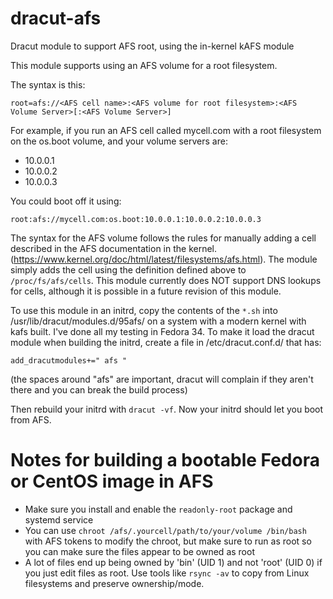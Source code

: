 # dracut-afs
Dracut module to support AFS root, using the in-kernel kAFS module

This module supports using an AFS volume for a root filesystem.

The syntax is this:

    root=afs://<AFS cell name>:<AFS volume for root filesystem>:<AFS Volume Server>[:<AFS Volume Server>]

For example, if you run an AFS cell called mycell.com with a root filesystem on the os.boot volume, and your volume servers are:
* 10.0.0.1
* 10.0.0.2
* 10.0.0.3

You could boot off it using:

    root:afs://mycell.com:os.boot:10.0.0.1:10.0.0.2:10.0.0.3
    
The syntax for the AFS volume follows the rules for manually adding a cell described in the AFS documentation in the kernel. (https://www.kernel.org/doc/html/latest/filesystems/afs.html).  The module simply adds the cell using the definition defined above to `/proc/fs/afs/cells`.  This module currently does NOT support DNS lookups for cells, although it is possible in a future revision of this module.

To use this module in an initrd, copy the contents of the `*.sh` into /usr/lib/dracut/modules.d/95afs/ on a system with a modern kernel with kafs built.  I've done all my testing in Fedora 34.  To make it load the dracut module when building the initrd, create a file in /etc/dracut.conf.d/ that has:

    add_dracutmodules+=" afs "

(the spaces around "afs" are important, dracut will complain if they aren't there and you can break the build process)

Then rebuild your initrd with `dracut -vf`.  Now your initrd should let you boot from AFS.

# Notes for building a bootable Fedora or CentOS image in AFS
* Make sure you install and enable the `readonly-root` package and systemd service
* You can use `chroot /afs/.yourcell/path/to/your/volume /bin/bash` with AFS tokens to modify the chroot, but make sure to run as root so you can make sure the files appear to be owned as root
* A lot of files end up being owned by 'bin' (UID 1) and not 'root' (UID 0) if you just edit files as root.  Use tools like `rsync -av` to copy from Linux filesystems and preserve ownership/mode.

